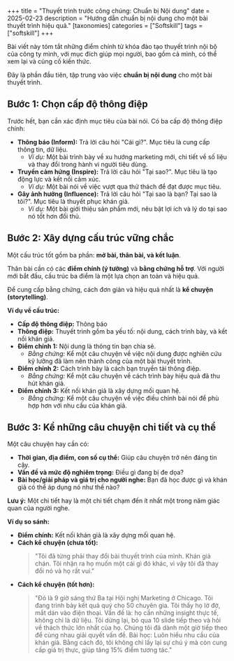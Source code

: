 +++
title = "Thuyết trình trước công chúng: Chuẩn bị Nội dung"
date = 2025-02-23
description = "Hướng dẫn chuẩn bị nội dung cho một bài thuyết trình hiệu quả."
[taxonomies]
categories = ["Softskill"]
tags = ["softskill"]
+++

Bài viết này tóm tắt những điểm chính từ khóa đào tạo thuyết trình nội bộ của công ty mình, với mục đích giúp mọi người, bao gồm cả mình, có thể xem lại và củng cố kiến thức.

Đây là phần đầu tiên, tập trung vào việc **chuẩn bị nội dung** cho một bài thuyết trình.

## Bước 1: Chọn cấp độ thông điệp

Trước hết, bạn cần xác định mục tiêu của bài nói. Có ba cấp độ thông điệp chính:

- **Thông báo (Inform):** Trả lời câu hỏi "Cái gì?". Mục tiêu là cung cấp thông tin, dữ liệu.
  - *Ví dụ:* Một bài trình bày về xu hướng marketing mới, chi tiết về số liệu và thay đổi trong hành vi người tiêu dùng.
- **Truyền cảm hứng (Inspire):** Trả lời câu hỏi "Tại sao?". Mục tiêu là tạo động lực và kết nối cảm xúc.
  - *Ví dụ:* Một bài nói về việc vượt qua thử thách để đạt được mục tiêu.
- **Gây ảnh hưởng (Influence):** Trả lời câu hỏi "Tại sao là bạn? Tại sao là tôi?". Mục tiêu là thuyết phục khán giả.
  - *Ví dụ:* Một bài giới thiệu sản phẩm mới, nêu bật lợi ích và lý do tại sao nó tốt hơn đối thủ.

## Bước 2: Xây dựng cấu trúc vững chắc

Một cấu trúc tốt gồm ba phần: **mở bài, thân bài, và kết luận**.

Thân bài cần có các **điểm chính (ý tưởng)** và **bằng chứng hỗ trợ**. Với người mới bắt đầu, cấu trúc ba điểm là một lựa chọn an toàn và hiệu quả.

Để cung cấp bằng chứng, cách đơn giản và hiệu quả nhất là **kể chuyện (storytelling)**.

**Ví dụ về cấu trúc:**
- **Cấp độ thông điệp:** Thông báo
- **Thông điệp:** Thuyết trình gồm ba yếu tố: nội dung, cách trình bày, và kết nối khán giả.
- **Điểm chính 1:** Nội dung là thông tin bạn chia sẻ.
  - *Bằng chứng:* Kể một câu chuyện về việc nội dung được nghiên cứu kỹ lưỡng đã làm nên thành công của một bài thuyết trình.
- **Điểm chính 2:** Cách trình bày là cách bạn truyền tải thông điệp.
  - *Bằng chứng:* Kể một câu chuyện về cách trình bày hiệu quả đã thu hút khán giả.
- **Điểm chính 3:** Kết nối khán giả là xây dựng mối quan hệ.
  - *Bằng chứng:* Kể một câu chuyện về việc điều chỉnh bài nói để phù hợp hơn với nhu cầu của khán giả.

## Bước 3: Kể những câu chuyện chi tiết và cụ thể

Một câu chuyện hay cần có:
- **Thời gian, địa điểm, con số cụ thể:** Giúp câu chuyện trở nên đáng tin cậy.
- **Vấn đề và mức độ nghiêm trọng:** Điều gì đang bị đe dọa?
- **Bài học/giải pháp và giá trị cho người nghe:** Bạn đã học được gì và khán giả có thể áp dụng nó như thế nào?

**Lưu ý:** Một chi tiết hay là một chi tiết chạm đến ít nhất một trong năm giác quan của người nghe.

**Ví dụ so sánh:**
- **Điểm chính:** Kết nối khán giả là xây dựng mối quan hệ.
- **Cách kể chuyện (chưa tốt):**
  > "Tôi đã từng phải thay đổi bài thuyết trình của mình. Khán giả chán. Tôi nhận ra họ muốn một cái gì đó khác, vì vậy tôi đã thay đổi nó và họ rất vui."
- **Cách kể chuyện (tốt hơn):**
  > "Đó là 9 giờ sáng thứ Ba tại Hội nghị Marketing ở Chicago. Tôi đang trình bày kết quả quý cho 50 chuyên gia. Tôi thấy họ lờ đờ, mắt dán vào điện thoại. Vấn đề là: họ cần những insight thực tế, không chỉ là dữ liệu. Tôi dừng lại, bỏ qua 10 slide tiếp theo và hỏi về thách thức lớn nhất của họ. Chúng tôi đã dành một giờ tiếp theo để cùng nhau giải quyết vấn đề. Bài học: Luôn hiểu nhu cầu của khán giả. Bằng cách đó, tôi không chỉ lấy lại sự chú ý mà còn cung cấp giá trị thực, giúp tăng 15% điểm tương tác."
